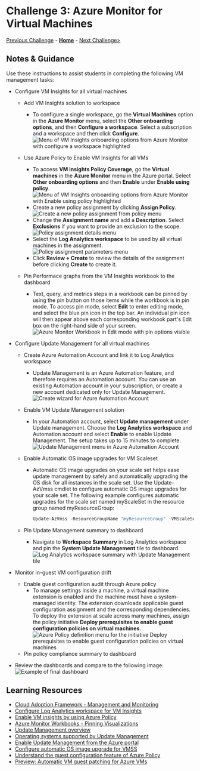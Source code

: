 # Challenge 3: Azure Monitor for Virtual Machines

[Previous Challenge](./02-Monitoring-Basics-And-Dashboards.md) - **[Home](../README.md)** - [Next Challenge>](./04-Azure-Monitor-For-Applications.md)

## Notes & Guidance

Use these instructions to assist students in completing the following VM management tasks:

- Configure VM Insights for all virtual machines
  - Add VM Insights solution to workspace
    - To configure a single workspace, go the **Virtual Machines** option in the **Azure Monitor** menu, select the **Other onboarding options**, and then **Configure a workspace**. Select a subscription and a workspace and then click **Configure**.
  ![Menu of VM Insights onboarding options from Azure Monitor with configure a workspace highlighted](../Images/03-02-Add-VM-Insights-To-Workspace.png)

  - Use Azure Policy to Enable VM Insights for all VMs
    - To access **VM insights Policy Coverage**, go the **Virtual machines** in the **Azure Monitor** menu in the Azure portal. Select **Other onboarding options** and then **Enable** under **Enable using policy**.
  ![Menu of VM Insights onboarding options from Azure Monitor with Enable using policy highlighted](../Images/03-03-Enable-VM-Insights-using-Azure-Policy.png)
    - Create a new policy assignment by clicking **Assign Policy**.
  ![Create a new policy assignment from policy menu](../Images/03-04-Create-Policy-Assignment.png)
    - Change the **Assignment name** and add a **Description**. Select **Exclusions** if you want to provide an exclusion to the scope.
  ![Policy assignment details menu](../Images/03-05-Azure-Policy-Assignment-Details.png)
    - Select the **Log Analytics workspace** to be used by all virtual machines in the assignment.
  ![Policy assignment parameters menu](../Images/03-06-Azure-Policy-Assignment-Parameters.png)
    - Click **Review + Create** to review the details of the assignment before clicking **Create** to create it.

  - Pin Performace graphs from the VM Insights workbook to the dashboard
    - Text, query, and metrics steps in a workbook can be pinned by using the pin button on those items while the workbook is in pin mode. To access pin mode, select **Edit** to enter editing mode, and select the blue pin icon in the top bar. An individual pin icon will then appear above each corresponding workbook part's Edit box on the right-hand side of your screen.
    ![Azure Monitor Workbook in Edit mode with pin options visible](../Images/03-07-Pin-Workbook-Visualizations.png)

- Configure Update Management for all virtual machines
  - Create Azure Automation Account and link it to Log Analytics workspace
    - Update Management is an Azure Automation feature, and therefore requires an Automation account. You can use an existing Automation account in your subscription, or create a new account dedicated only for Update Management.
    ![Create wizard for Azure Automation Account](../Images/03-08-Create-Automation-Account.png)
  - Enable VM Update Management solution
    - In your Automation account, select **Update management** under Update management. Choose the **Log Analytics workspace** and Automation account and select **Enable** to enable Update Management. The setup takes up to 15 minutes to complete.
    ![Update Management menu in Azure Automation Account](../Images/03-09-Enable-Update-Management.png)
  - Enable Automatic OS image upgrades for VM Scaleset
    - Automatic OS image upgrades on your scale set helps ease update management by safely and automatically upgrading the OS disk for all instances in the scale set. Use the Update-AzVmss cmdlet to configure automatic OS image upgrades for your scale set. The following example configures automatic upgrades for the scale set named myScaleSet in the resource group named myResourceGroup:

        ```powershell
        Update-AzVmss -ResourceGroupName "myResourceGroup" -VMScaleSetName "myScaleSet" -AutomaticOSUpgrade $true
        ```

  - Pin Update Management summary to dashboard
    - Navigate to **Workspace Summary** in Log Analytics workspace and pin the **System Update Management** tile to dashboard.
  ![Log Analytics workspace summary with Update Management tile](../Images/03-10-Pin-Update-Management-Solution-Tile.PNG)

- Monitor in-guest VM configuration drift
  - Enable guest configuration audit through Azure policy
    - To manage settings inside a machine, a virtual machine extension is enabled and the machine must have a system-managed identity. The extension downloads applicable guest configuration assignment and the corresponding dependencies. To deploy the extension at scale across many machines, assign the policy initiative **Deploy prerequisites to enable guest configuration policies on virtual machines**.
    ![Azure Policy definition menu for the initiative Deploy prerequisites to enable guest configuration policies on virtual machines](../Images/03-11-Guest-Config-Policy-Definition.png)
  - Pin policy compliance summary to dashboard

- Review the dashboards and compare to the following image:
![Example of final dashboard](../Images/03-01-Final-Dashboard.png)

## Learning Resources

- [Cloud Adoption Framework - Management and Monitoring](https://docs.microsoft.com/en-us/azure/cloud-adoption-framework/ready/enterprise-scale/management-and-monitoring)
- [Configure Log Analytics workspace for VM Insights](https://docs.microsoft.com/en-us/azure/azure-monitor/vm/vminsights-configure-workspace?tabs=CLI#add-vminsights-solution-to-workspace)
- [Enable VM insights by using Azure Policy](https://docs.microsoft.com/en-us/azure/azure-monitor/vm/vminsights-enable-policy)
- [Azure Monitor Workbooks - Pinning Visualizations](https://docs.microsoft.com/en-us/azure/azure-monitor/visualize/workbooks-overview#pinning-visualizations)
- [Update Management overview](https://docs.microsoft.com/en-us/azure/automation/update-management/overview)
- [Operating systems supported by Update Management](https://docs.microsoft.com/en-Us/azure/automation/update-management/operating-system-requirements#:~:text=Update%20Management%20does%20not%20support%20safely%20automating%20update,managing%20OS%20image%20upgrades%20on%20your%20scale%20set)
- [Enable Update Management from the Azure portal](https://docs.microsoft.com/en-us/azure/automation/update-management/enable-from-portal#enable-update-management)
- [Configure automatic OS image upgrade for VMSS](https://docs.microsoft.com/en-us/azure/virtual-machine-scale-sets/virtual-machine-scale-sets-automatic-upgrade)
- [Understand the guest configuration feature of Azure Policy](https://docs.microsoft.com/en-us/azure/governance/policy/concepts/guest-configuration)
- [Preview: Automatic VM guest patching for Azure VMs](https://docs.microsoft.com/en-us/azure/virtual-machines/automatic-vm-guest-patching)
